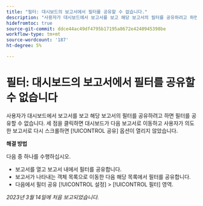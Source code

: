 ```yaml
---
title: "필터: 대시보드의 보고서에서 필터를 공유할 수 없습니다."
description: "사용자가 대시보드에서 보고서를 보고 해당 보고서의 필터를 공유하려고 하면 필터를 공유할 수 없습니다. 세 점을 클릭하면 대시보드가 다음 보고서로 이동하며 사용자가 의도한 보고서로 다시 스크롤하면 공유 옵션이 열리지 않은 것을 보게 됩니다."
hidefromtoc: true
source-git-commit: ddce44ac49df4795b17195a8672e4240945398be
workflow-type: tm+mt
source-wordcount: '187'
ht-degree: 5%

---
```



# 필터: 대시보드의 보고서에서 필터를 공유할 수 없습니다

사용자가 대시보드에서 보고서를 보고 해당 보고서의 필터를 공유하려고 하면 필터를 공유할 수 없습니다. 세 점을 클릭하면 대시보드가 다음 보고서로 이동하고 사용자가 의도한 보고서로 다시 스크롤하면 [!UICONTROL 공유] 옵션이 열리지 않았습니다.

**해결 방법**

다음 중 하나를 수행하십시오.

* 보고서를 열고 보고서 내에서 필터를 공유합니다.
* 보고서가 나타내는 객체 목록으로 이동한 다음 해당 목록에서 필터를 공유합니다.
* 다음에서 필터 공유 [!UICONTROL 설정] > [!UICONTROL 필터] 영역.

_2023년 3월 14일에 처음 보고되었습니다._

